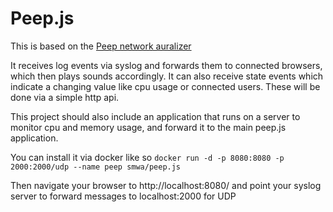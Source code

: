 # Peep.js

This is based on the [Peep network auralizer](http://peep.sourceforge.net/intro.html)

It receives log events via syslog and forwards them to connected browsers,
which then plays sounds accordingly.
It can also receive state events which indicate a changing value like cpu usage or connected users. These will be done via a simple http api.

This project should also include an application that runs on a server to monitor cpu and memory usage, and forward it to the main peep.js application.

You can install it via docker like so
`docker run -d -p 8080:8080 -p 2000:2000/udp --name peep smwa/peep.js`

Then navigate your browser to http://localhost:8080/ and point your syslog server to forward messages to localhost:2000 for UDP
